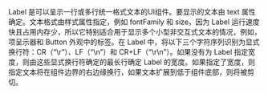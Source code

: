 <!-- 170-eui-label EDN Egret示例库项目 -->

Label 是可以呈示一行或多行统一格式文本的UI组件。要显示的文本由 text 属性确定。文本格式由样式属性指定，例如 fontFamily 和 size。因为 Label 运行速度快且占用内存少，所以它特别适合用于显示多个小型非交互式文本的情况，例如，项呈示器和 Button 外观中的标签。在 Label 中，将以下三个字符序列识别为显式换行符：CR（“\r”）、LF（“\n”）和 CR+LF（“\r\n”）。如果没有为 Label 指定宽度，则由这些显式换行符确定的最长行确定 Label 的宽度。如果指定了宽度，则指定文本将在组件边界的右边缘换行，如果文本扩展到低于组件底部，则将被剪切。